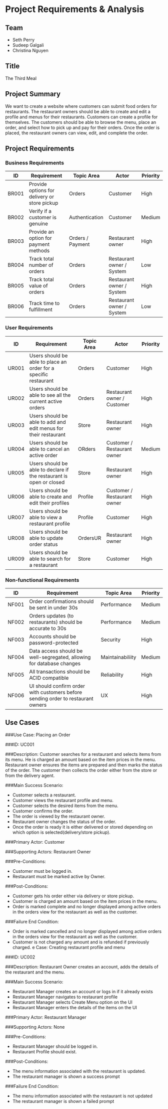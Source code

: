 # Project Requirements & Analysis

## Team
* Seth Perry
* Sudeep Galgali
* Christina Nguyen

## Title
The Third Meal

## Project Summary
We want to create a website where customers can submit food orders for restaurants. The restaurant owners should be able to create and edit a profile and menus for their restaurants. Customers can create a profile for themselves. The customers should be able to browse the menu, place an order, and select how to pick up and pay for their orders. Once the order is placed, the restaurant owners can view, edit, and complete the order.

## Project Requirements

### Business Requirements

| ID | Requirement | Topic Area | Actor | Priority |
| --- | --- | --- | --- | --- |
| BR001 | Provide options for delivery or store pickup | Orders | Customer | High |
| BR002 | Verify if a customer is genuine | Authentication | Customer | Medium |
| BR003 | Provide an option for payment methods | Orders / Payment | Restaurant owner | High |
| BR004 | Track total number of orders | Orders | Restaurant owner / System | Low |
| BR005 | Track total value of orders | Orders | Restaurant owner / System | High |
| BR006 | Track time to fulfillment | Orders | Restaurant owner / System | Low |

### User Requirements

| ID | Requirement | Topic Area | Actor | Priority |
| --- | --- | --- | --- | --- |
| UR001 | Users should be able to place an order for a specific restaurant | Orders | Customer | High |
| UR002 | Users should be able to see all the current active orders | Orders | Restaurant owner / Customer | High |
| UR003 | Users should be able to add and edit menus for their restaurant | Store | Restaurant owner | High |
| UR004 | Users should be able to cancel an active order | ORders |Customer / Restaurant owner | Medium |
| UR005 | Users should be able to declare if the restaurant is open or closed | Store | Restaurant owner | High |
| UR006 | Users should be able to create and edit their profiles | Profile | Customer / Restaurant owner | High |
| UR007 | Users should be able to view a restaurant profile | Profile | Customer | High |
| UR008 | Users should be able to update order status | OrdersUR | Restaurant owner | High |
| UR009 | Users should be able to search for a restaurant | Store | Customer | High |

### Non-functional Requirements

| ID | Requirement | Topic Area | Priority |
| --- | --- | --- | --- |
| NF001 | Order confirmations should be sent in under 30s | Performance | Medium |
| NF002 | Orders updates (to restaurants) should be accurate to 30s | Performance | Medium |
| NF003 | Accounts should be password-protected | Security | High |
| NF004 | Data access should be well-segregated, allowing for database changes | Maintainabiliity | Medium |
| NF005 | All transactions should be ACID compatible | Reliability | High |
| NF006 | UI should confirm order with customers before sending order to restaurant owners | UX | High |

## Use Cases
###Use Case: Placing an Order

###ID: UC001

###Description:
	Customer searches for a restaurant and selects items from its menu. He is charged an amount based on the item prices in the menu. Restaurant owner ensures the items are prepared and then marks the status of the order. The customer then collects the order either from the store or from the delivery agent. 

###Main Success Scenario:
* Customer selects a restaurant.
* Customer views the restaurant profile and menu.
* Customer selects the desired items from the menu.
* Customer confirms the order.
* The order is viewed by the restaurant owner.
* Restaurant owner changes the status of the order.
* Once the order is ready it is either delivered or stored depending on which option is selected(delivery/store pickup).

###Primary Actor: Customer

###Supporting Actors: Restaurant Owner

###Pre-Conditions:
* Customer must be logged in.
* Restaurant must be marked active by Owner.

###Post-Conditions:
* Customer gets his order either via delivery or store pickup.
* Customer is charged an amount based on the item prices in the menu.
* Order is marked complete and no longer displayed among active orders in the orders view for the restaurant as well as the customer.

###Failure End Condition:
* Order is marked cancelled and no longer displayed among active orders in the orders view for the restaurant as well as the customer.
* Customer is not charged any amount and is refunded if previously charged.
e Case: Creating restaurant profile and menu

###ID: UC002

###Description:
Restaurant Owner creates an account, adds the details of the restaurant and the menu. 

###Main Success Scenario:
* Restaurant Manager creates an account or logs in if it already exists
* Restaurant Manager navigates to restaurant profile
* Restaurant Manager selects Create Menu option on the UI
* Restaurant Manager enters the details of the items on the UI 

###Primary Actor:  Restaurant Manager

###Supporting Actors:  None

###Pre-Conditions:
* Restaurant Manager should be logged in.
* Restaurant Profile should exist.

###Post-Conditions:
* The menu information associated with the restaurant is updated.
* The restaurant manager is shown a success prompt

###Failure End Condition:
* The menu information associated with the restaurant is not updated
* The restaurant manager is shown a failed prompt

